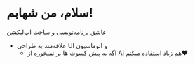 # سلام، من شهابم!
عاشق برنامه‌نویسی و ساخت اپ‌لیکشن
- علاقه‌مند به طراحی UI و اتوماسیون
  - اگه به پیش کسوت ها بر نمیخوره از Ai هم زیاد استفاده میکنم❤️
